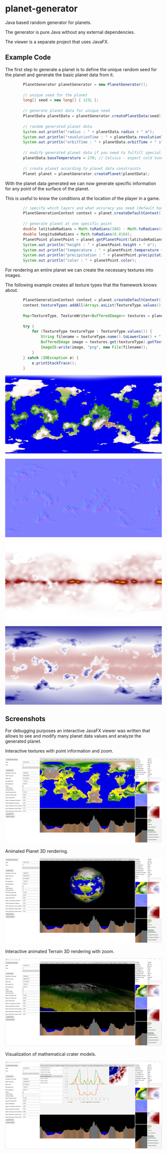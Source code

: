 # planet-generator

Java based random generator for planets.

The generator is pure Java without any external dependencies.

The viewer is a separate project that uses JavaFX.

## Example Code

The first step to generate a planet is to define the unique random seed for the planet and
generate the basic planet data from it.

```java
        PlanetGenerator planetGenerator = new PlanetGenerator();

        // unique seed for the planet
        long[] seed = new long[] { 123L };

        // generate planet data for unique seed
        PlanetData planetData = planetGenerator.createPlanetData(seed);

        // random generated planet data
        System.out.println("radius : " + planetData.radius + " m");
        System.out.println("revolutionTime : " + planetData.revolutionTime + " s");
        System.out.println("orbitTime : " + planetData.orbitTime + " s");

        // modify generated planet data if you need to fulfill special constraints
        planetData.baseTemperature = 270; // Celsius - expect cold tundra at the equator, large polar caps

        // create planet according to planet data constraints
        Planet planet = planetGenerator.createPlanet(planetData);
```

With the planet data generated we can now generate specific information for any point of the surface of the planet.

This is useful to know the conditions at the location of the player in a game.

```java
        // specify which layers and what accuracy you need (default has all layers and good enough accuracy)
        PlanetGenerationContext context = planet.createDefaultContext();

        // generate planet at one specific point
        double latitudeRadians = Math.toRadians(180) - Math.toRadians(47.2266 + 90);
        double longitudeRadians = Math.toRadians(8.8184);
        PlanetPoint planetPoint = planet.getPlanetPoint(latitudeRadians, longitudeRadians, context);
        System.out.println("height : " + planetPoint.height + " m");
        System.out.println("temperature : " + planetPoint.temperature + " K");
        System.out.println("precipitation : " + planetPoint.precipitation);
        System.out.println("color : " + planetPoint.color);
```

For rendering an entire planet we can create the necessary textures into images.

The following example creates all texture types that the framework knows about.

```java
        PlanetGenerationContext context = planet.createDefaultContext();
        context.textureTypes.addAll(Arrays.asList(TextureType.values()));

        Map<TextureType, TextureWriter<BufferedImage>> textures = planet.getTextures(1024, 512, context, (width, height, textureType) -> new BufferedImageTextureWriter(width, height));

        try {
            for (TextureType textureType : TextureType.values()) {
                String filename = textureType.name().toLowerCase() + ".png";
                BufferedImage image = textures.get(textureType).getTexture();
                ImageIO.write(image, "png", new File(filename));
            }
        } catch (IOException e) {
            e.printStackTrace();
        }
```

![Surface Map](ch.obermuhlner.planetgen.docs/images/seed123/diffuse.png)

![Normal Map](ch.obermuhlner.planetgen.docs/images/seed123/normal.png)

![Average Precipitation Map](ch.obermuhlner.planetgen.docs/images/seed123/precipitation_average.png)

![Temperature Precipitation Map](ch.obermuhlner.planetgen.docs/images/seed123/thermal_average.png)

## Screenshots

For debugging purposes an interactive JavaFX viewer was written that allows to
see and modify many planet data values and
analyze the generated planet.

Interactive textures with point information and zoom.

![Screenshot Viewer](ch.obermuhlner.planetgen.docs/images/planet-generator-1.png?raw=true)

Animated Planet 3D rendering.

![Screenshot Viewer](ch.obermuhlner.planetgen.docs/images/planet-generator-2.png?raw=true)

Interactive animated Terrain 3D rendering with zoom.

![Screenshot Viewer](ch.obermuhlner.planetgen.docs/images/planet-generator-3.png?raw=true)

Visualization of mathematical crater models. 

![Screenshot Viewer](ch.obermuhlner.planetgen.docs/images/planet-generator-4.png?raw=true)
